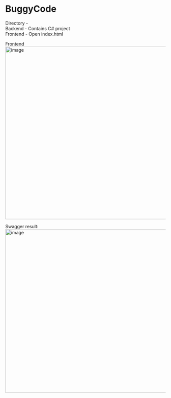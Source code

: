 # BuggyCode

Directory - <br>
Backend - Contains C# project <br>
Frontend - Open index.html

Frontend 
<img width="960" height="540" alt="image" src="https://github.com/user-attachments/assets/1ac43128-cb65-4f69-9261-2f161663323e" />

Swagger result:
<img width="960" height="512" alt="image" src="https://github.com/user-attachments/assets/0d626104-c79d-4b77-a92a-5dea51fdd291" />


